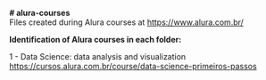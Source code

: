 __# alura-courses__  
Files created during Alura courses at https://www.alura.com.br/

__Identification of Alura courses in each folder:__

1 - Data Science: data analysis and visualization  
https://cursos.alura.com.br/course/data-science-primeiros-passos
